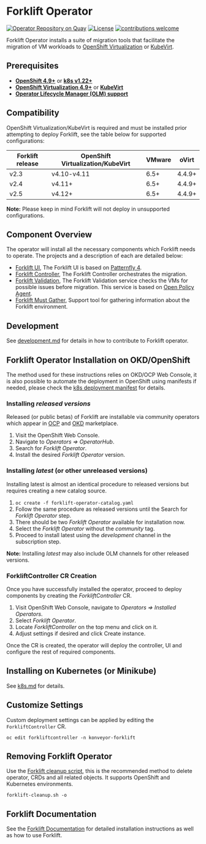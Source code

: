 # Forklift Operator

[![Operator Repository on Quay](https://quay.io/repository/kubev2v/forklift-operator/status "Operator Repository on Quay")](https://quay.io/repository/kubev2v/forklift-operator) [![License](http://img.shields.io/:license-apache-blue.svg)](http://www.apache.org/licenses/LICENSE-2.0.html) [![contributions welcome](https://img.shields.io/badge/contributions-welcome-brightgreen.svg?style=flat)](https://github.com/kubev2v/forklift/pulls)

Forklift Operator installs a suite of migration tools that facilitate the migration of VM workloads to [OpenShift Virtualization](https://cloud.redhat.com/learn/topics/virtualization/) or [KubeVirt](https://kubevirt.io/).

## Prerequisites

* [__OpenShift 4.9+__](https://www.openshift.com/) or [__k8s v1.22+__](https://kubernetes.io/)
* [__OpenShift Virtualization 4.9+__](https://www.redhat.com/en/technologies/cloud-computing/openshift/) or [__KubeVirt__](https://kubevirt.io/)
* [__Operator Lifecycle Manager (OLM) support__](https://olm.operatorframework.io/)

## Compatibility

OpenShift Virtualization/KubeVirt is required and must be installed prior attempting to deploy Forklift, see the table below for supported configurations:

Forklift release | OpenShift Virtualization/KubeVirt | VMware | oVirt
---------------- | --------------------------------- | ------ | -----
v2.3             | v4.10-v4.11                       | 6.5+   | 4.4.9+
v2.4             | v4.11+                            | 6.5+   | 4.4.9+
v2.5             | v4.12+                            | 6.5+   | 4.4.9+

**Note:** Please keep in mind Forklift will not deploy in unsupported configurations.

## Component Overview

The operator will install all the necessary components which Forklift needs to operate. The projects and a description of each are detailed below:

* [Forklift UI](https://github.com/kubev2v/forklift-ui), The Forklift UI is based on [Patternfly 4](https://www.patternfly.org/v4).
* [Forklift Controller](https://github.com/kubev2v/forklift), The Forklift Controller orchestrates the migration.
* [Forklift Validation](https://github.com/kubev2v/forklift), The Forklift Validation service checks the VMs for possible issues before migration. This service is based on [Open Policy Agent](https://www.openpolicyagent.org).
* [Forklift Must Gather](https://github.com/kubev2v/forklift-must-gather), Support tool for gathering information about the Forklift environment.

## Development

See [development.md](docs/development.md) for details in how to contribute to Forklift operator.

## Forklift Operator Installation on OKD/OpenShift

The method used for these instructions relies on OKD/OCP Web Console, it is also possible to automate the deployment in OpenShift using manifests if needed, please check the [k8s deployment manifest](./forklift-k8s.yaml) for details.

### Installing _released versions_

Released (or public betas) of Forklift are installable via community operators which appear in [OCP](https://openshift.com/) and [OKD](https://www.okd.io/) marketplace.

1. Visit the OpenShift Web Console.
1. Navigate to _Operators => OperatorHub_.
1. Search for _Forklift Operator_.
1. Install the desired _Forklift Operator_ version.

### Installing _latest_ (or other unreleased versions)

Installing latest is almost an identical procedure to released versions but requires creating a new catalog source.

1. `oc create -f forklift-operator-catalog.yaml`
1. Follow the same procedure as released versions until the Search for _Forklift Operator_ step.
1. There should be two _Forklift Operator_ available for installation now.
1. Select the _Forklift Operator_ without the _community_ tag.
1. Proceed to install latest using the _development_ channel in the subscription step.

**Note:** Installing _latest_ may also include OLM channels for other released versions.

### ForkliftController CR Creation

Once you have successfully installed the operator, proceed to deploy components by creating the _ForkliftController_ CR.

1. Visit OpenShift Web Console, navigate to _Operators => Installed Operators_.
1. Select _Forklift Operator_.
1. Locate _ForkliftController_ on the top menu and click on it.
1. Adjust settings if desired and click Create instance.

Once the CR is created, the operator will deploy the controller, UI and configure the rest of required components.

## Installing on Kubernetes (or Minikube)

See [k8s.md](./docs/k8s.md) for details.

## Customize Settings

Custom deployment settings can be applied by editing the `ForkliftController` CR.

`oc edit forkliftcontroller -n konveyor-forklift`

## Removing Forklift Operator

Use the [Forklift cleanup script](./tools/forklift-cleanup.sh), this is the recommended method to delete operator, CRDs and all related objects. It supports OpenShift and Kubernetes environments.

`forklift-cleanup.sh -o`

## Forklift Documentation

See the [Forklift Documentation](https://konveyor.github.io/forklift/) for detailed installation instructions as well as how to use Forklift.
